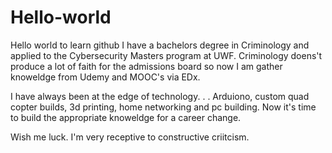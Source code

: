 # Hello-world
Hello world to learn github
I have a bachelors degree in Criminology and applied to the Cybersecurity Masters program at UWF.  Criminology doens't produce a lot of faith for the admissions board so now I am gather knoweldge from Udemy and MOOC's via EDx.  

I have always been at the edge of technology. . . Arduiono, custom quad copter builds, 3d printing, home networking and pc building.  Now it's time to build the appropriate knoweldge for a career change.  

Wish me luck.  I'm very receptive to constructive criitcism.  
